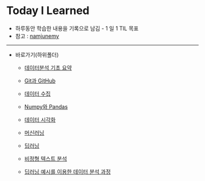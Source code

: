 # Today I Learned

- 하루동안 학습한 내용을 기록으로 남김 - 1 일 1 TIL 목표
- 참고 : [namjunemy](https://github.com/namjunemy/TIL) 

---

- 바로가기(하위폴더)

  - [데이터분석 기초 요약](https://github.com/wjsrlahrlco1998/TIL/tree/master/Basic_DataAnalysis)

  - [Git과 GitHub](https://github.com/wjsrlahrlco1998/TIL/blob/master/Basic_github)
  
  - [데이터 수집](https://github.com/wjsrlahrlco1998/TIL/blob/master/Data_crawling)
  
  - [Numpy와 Pandas](https://github.com/wjsrlahrlco1998/TIL/blob/master/Numpy_Pandas)
  
  - [데이터 시각화](https://github.com/wjsrlahrlco1998/TIL/blob/master/Data_visualization)
  
  - [머신러닝](https://github.com/wjsrlahrlco1998/TIL/blob/master/Machine_learning)

  - [딥러닝](https://github.com/wjsrlahrlco1998/TIL/blob/master/Deep_learning)
  
  - [비정형 텍스트 분석](https://github.com/wjsrlahrlco1998/TIL/blob/master/Unstructured_text_analysis)
  - [딥러닝 예시를 이용한 데이터 분석 과정](https://github.com/wjsrlahrlco1998/TIL/blob/master/DI_data_analysis)

